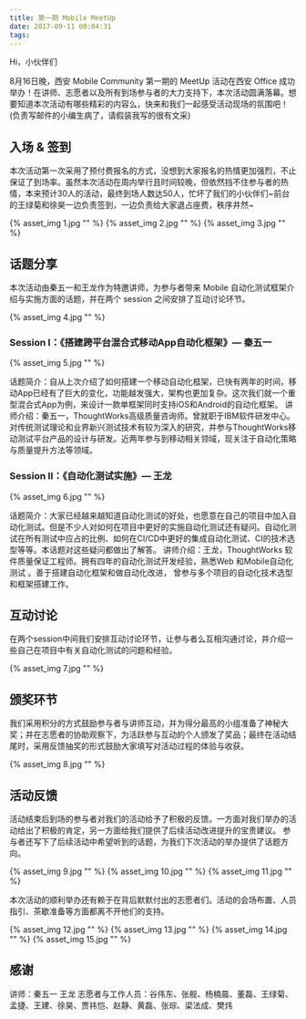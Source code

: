 ```yaml
---
title: 第一期 Mobile MeetUp
date: 2017-09-11 00:04:31
tags:
---
```

Hi，小伙伴们

8月16日晚，西安 Mobile Community 第一期的 MeetUp 活动在西安 Office 成功举办！在讲师、志愿者以及所有到场参与者的大力支持下，本次活动圆满落幕。想要知道本次活动有哪些精彩的内容么，快来和我们一起感受活动现场的氛围吧！
(负责写邮件的小编生病了，请假装我写的很有文采)

## 入场 & 签到

本次活动第一次采用了预付费报名的方式，没想到大家报名的热情更加强烈，不止保证了到场率。虽然本次活动在周内举行且时间较晚，但依然挡不住参与者的热情，本来预计30人的活动，最终到场人数达50人，忙坏了我们的小伙伴们~前台的王绿菊和徐昊一边负责签到，一边负责给大家退占座费，秩序井然~

{% asset_img 1.jpg "" %}
{% asset_img 2.jpg "" %}
{% asset_img 3.jpg "" %}

## 话题分享

本次活动由秦五一和王龙作为特邀讲师，为参与者带来 Mobile 自动化测试框架介绍与实施方面的话题，并在两个 session 之间安排了互动讨论环节。

{% asset_img 4.jpg "" %}

### Session I：《搭建跨平台混合式移动App自动化框架》— 秦五一

{% asset_img 5.jpg "" %}

话题简介：自从上次介绍了如何搭建一个移动自动化框架，已快有两年的时间，移动App已经有了巨大的变化，功能越发强大，架构也更加复杂。这次我们就一个重型混合式App为例，来设计一款单框架同时支持iOS和Android的自动化框架。
讲师介绍：秦五一，ThoughtWorks高级质量咨询师。曾就职于IBM软件研发中心。对传统测试理论和业界新兴测试技术有较为深入的研究，并参与ThoughtWorks移动测试平台产品的设计与研发。近两年参与到移动相关领域，现关注于自动化策略与质量提升方法等领域。

### Session II：《自动化测试实施》— 王龙

{% asset_img 6.jpg "" %}

话题简介：大家已经越来越知道自动化测试的好处，也愿意在自己的项目中加入自动化测试。但是不少人对如何在项目中更好的实施自动化测试还有疑问。自动化测试在所有测试中应占的比例、如何在CI/CD中更好的集成自动化测试、CI的技术选型等等。本话题对这些疑问都做出了解答。
讲师介绍：王龙，ThoughtWorks 软件质量保证工程师。拥有四年的自动化测试开发经验，熟悉Web 和Mobile自动化测试 。善于搭建自动化框架和做自动化改进， 曾参与多个项目的自动化技术选型和框架搭建工作。

## 互动讨论

在两个session中间我们安排互动讨论环节，让参与者么互相沟通讨论，并介绍一些自己在项目中有关自动化测试的问题和经验。

{% asset_img 7.jpg "" %}

## 颁奖环节

我们采用积分的方式鼓励参与者与讲师互动，并为得分最高的小组准备了神秘大奖；并在志愿者的协助观察下，为活跃参与互动的个人颁发了奖品；最终在活动结尾时，采用反馈抽奖的形式鼓励大家填写对活动过程的体验与收获。

{% asset_img 8.jpg "" %}

## 活动反馈

活动结束后到场的参与者对我们的活动给予了积极的反馈。一方面对我们举办的活动给出了积极的肯定，另一方面给我们提供了后续活动改进提升的宝贵建议。
参与者还写下了后续活动中希望听到的话题，为我们下次活动的举办提供了话题方向。

{% asset_img 9.jpg "" %}
{% asset_img 10.jpg "" %}
{% asset_img 11.jpg "" %}

本次活动的顺利举办还有赖于在背后默默付出的志愿者们。活动的会场布置、人员指引、茶歇准备等方面都离不开他们的支持。

{% asset_img 12.jpg "" %}
{% asset_img 13.jpg "" %}
{% asset_img 14.jpg "" %}
{% asset_img 15.jpg "" %}

## 感谢
讲师：秦五一 王龙
志愿者与工作人员：谷伟东、张舰、杨楠晨、董磊、王绿菊、孟捷、王建、徐昊、贾祎恺、赵静、黄磊、张琮、梁法成、樊炜

